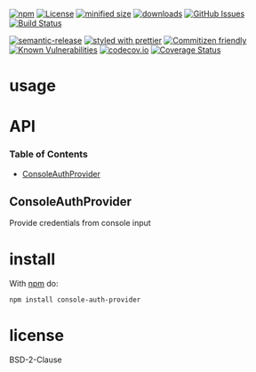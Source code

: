[![npm](https://img.shields.io/npm/v/console-auth-provider.svg)](https://www.npmjs.com/package/console-auth-provider)
[![License](https://img.shields.io/badge/License-BSD%203--Clause-blue.svg)](https://opensource.org/licenses/BSD-3-Clause)
[![minified size](https://badgen.net/bundlephobia/min/console-auth-provider)](https://bundlephobia.com/result?p=console-auth-provider)
[![downloads](http://img.shields.io/npm/dm/console-auth-provider.svg?style=flat-square)](https://npmjs.org/package/console-auth-provider)
[![GitHub Issues](https://img.shields.io/github/issues/arlac77/console-auth-provider.svg?style=flat-square)](https://github.com/arlac77/console-auth-provider/issues)
[![Build Status](https://secure.travis-ci.org/arlac77/console-auth-provider.png)](http://travis-ci.org/arlac77/console-auth-provider)

[![semantic-release](https://img.shields.io/badge/%20%20%F0%9F%93%A6%F0%9F%9A%80-semantic--release-e10079.svg)](https://github.com/arlac77/console-auth-provider)
[![styled with prettier](https://img.shields.io/badge/styled_with-prettier-ff69b4.svg)](https://github.com/prettier/prettier)
[![Commitizen friendly](https://img.shields.io/badge/commitizen-friendly-brightgreen.svg)](http://commitizen.github.io/cz-cli/)
[![Known Vulnerabilities](https://snyk.io/test/github/arlac77/console-auth-provider/badge.svg)](https://snyk.io/test/github/arlac77/console-auth-provider)
[![codecov.io](http://codecov.io/github/arlac77/console-auth-provider/coverage.svg?branch=master)](http://codecov.io/github/arlac77/console-auth-provider?branch=master)
[![Coverage Status](https://coveralls.io/repos/arlac77/console-auth-provider/badge.svg)](https://coveralls.io/r/arlac77/console-auth-provider)

# usage

# API

<!-- Generated by documentation.js. Update this documentation by updating the source code. -->

### Table of Contents

-   [ConsoleAuthProvider](#consoleauthprovider)

## ConsoleAuthProvider

Provide credentials from console input

# install

With [npm](http://npmjs.org) do:

```shell
npm install console-auth-provider
```

# license

BSD-2-Clause
